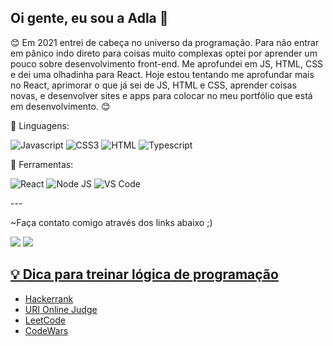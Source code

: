 ## Oi gente, eu sou a Adla 👋

:blush: Em 2021 entrei de cabeça no universo da programação. Para não entrar em pânico indo direto para coisas muito complexas optei por aprender um pouco sobre desenvolvimento front-end. Me aprofundei em JS, HTML, CSS e dei uma olhadinha para React. Hoje estou tentando me aprofundar mais no React, aprimorar o que já sei de JS, HTML e CSS, aprender coisas novas, e desenvolver sites e apps para colocar no meu portfólio que está em desenvolvimento. :blush:

<p align="left">
  🦄 Linguagens:
<p align="left">
  <img src="https://img.shields.io/badge/-JavaScript-F4DC2F?style=flat-square&labelColor=F4DC2F&logo=javascript&logoColor=black&link=" alt="Javascript">
  <img src="https://img.shields.io/badge/-css3-2C73E5?style=flat-square&labelColor=2C73E5&logo=css3&logoColor=white&link=" alt="CSS3">
  <img src="https://img.shields.io/badge/-HTML-D34100?style=flat-square&labelColor=D34100&logo=html&logoColor=white&link=" alt="HTML">
  <img src="https://img.shields.io/badge/-Typescript-315FBA?style=flat-square&labelColor=315FBA&logo=typescript&logoColor=white&link=" alt="Typescript">
</p>

<p align="left">
  💼 Ferramentas:
  <p align="left">
  <img src="https://img.shields.io/badge/-React-00BFCE?style=flat-square&labelColor=00BFCE&logo=react&logoColor=white&link=" alt="React"/></a>
  <img src="https://img.shields.io/badge/-Nodejs-3F960C?style=flat-square&labelColor=3F960C&logo=nodejs&logoColor=white&link=" alt="Node JS">
  <img src="https://img.shields.io/badge/-VSCode-1A50A0?style=flat-square&labelColor=1A50A0&logo=vscode&logoColor=white&link=" alt="VS Code">
  <img src="" alt="">
</p>
---
<p align="left" style="">
~Faça contato comigo através dos links abaixo ;)
</p>

[<img src="https://img.shields.io/badge/-LinkedIn-1A50A0?style=flat-square&labelColor=1A50A0&logo=linkedin&logoColor=white&link" />](https://www.linkedin.com/in/adlagomes/) <a href="mailto:adlagomes@gmail.com?" title="Gmail"><img src="https://img.shields.io/badge/-adlagomes@gmail.com-C45800?style=flat-square&labelColor=C45800&logo=gmail&logoColor=white&link=mailto:adlagomes@gmail.com?" />

<!-- <hr> -->

<!-- ![Anurag's GitHub stats](https://github-readme-stats.vercel.app/api?username=adlagomes&theme=radical&show_icons=true) -->

<!-- <hr> -->

## 💡 Dica para treinar lógica de programação

- [Hackerrank](https://www.hackerrank.com/)
- [URI Online Judge](https://www.urionlinejudge.com.br/judge/en/login)
- [LeetCode](https://leetcode.com/)
- [CodeWars](https://www.codewars.com/)



<!--
**adlagomes/adlagomes** is a ✨ _special_ ✨ repository because its `README.md` (this file) appears on your GitHub profile.

Here are some ideas to get you started:

- 🔭 I’m currently working on ...
- 🌱 I’m currently learning ...
- 👯 I’m looking to collaborate on ...
- 🤔 I’m looking for help with ...
- 💬 Ask me about ...
- 📫 How to reach me: ...
- 😄 Pronouns: ...
- ⚡ Fun fact: ...
-->
